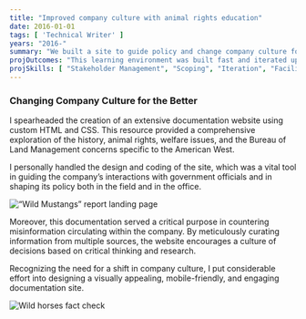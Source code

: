 ```yaml
---
title: "Improved company culture with animal rights education"
date: 2016-01-01
tags: [ 'Technical Writer' ]
years: "2016-"
summary: "We built a site to guide policy and change company culture for the better."
projOutcomes: "This learning environment was built fast and iterated upon to help everyone in the company, from ranchers to executives, better understand the complex issues impacting their work environment."
projSkills: [ "Stakeholder Management", "Scoping", "Iteration", "Facilitation", "Scheduling", "SDLC (software development lifecycle)" ]
---
```


### Changing Company Culture for the Better

I spearheaded the creation of an extensive documentation website using custom HTML and CSS. This resource provided a comprehensive exploration of the history, animal rights, welfare issues, and the Bureau of Land Management concerns specific to the American West.

I personally handled the design and coding of the site, which was a vital tool in guiding the company&rsquo;s interactions with government officials and in shaping its policy both in the field and in the office. 

![&ldquo;Wild Mustangs&rdquo; report landing page](/mustangs-report.webp)

Moreover, this documentation served a critical purpose in countering misinformation circulating within the company. By meticulously curating information from multiple sources, the website encourages a culture of decisions based on critical thinking and research.

Recognizing the need for a shift in company culture, I put considerable effort into designing a visually appealing, mobile-friendly, and engaging documentation site.

![Wild horses fact check](/wild-horse-fact-check.webp)
